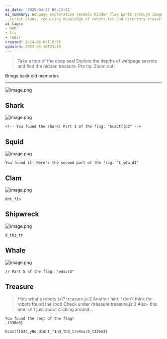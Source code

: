 ```yaml
---
ai_date: '2025-04-27 05:13:11'
ai_summary: Webpage exploration reveals hidden flag parts through image hints and
  script clues, requiring knowledge of robots.txt and directory traversal.
ai_tags:
- web
- lfi
- redir
created: 2024-06-09T15:55
updated: 2024-06-10T23:19
---
```


> Take a tour of the deep sea! Explore the depths of webpage secrets and find the hidden treasure. Pro tip: Zoom out!

Brings back old memories

---

![image.png](https://res.cloudinary.com/kumonochisanaka/image/upload/v1717963655/2024/06/b68dee25263677ed20e862a239836640.png)

## Shark

![image.png](https://res.cloudinary.com/kumonochisanaka/image/upload/v1717964002/2024/06/e21dd6a7d817190c34454c93cb908bfc.png)

```
<!-- You found the shark! Part 1 of the flag: "bcactf{b3" -->
```

## Squid

![image.png](https://res.cloudinary.com/kumonochisanaka/image/upload/v1717963974/2024/06/ff8450b2577ee510fd23142aedfeca34.png)

```
You found it! Here's the second part of the flag: "t_y0u_d1"
```

## Clam

![image.png](https://res.cloudinary.com/kumonochisanaka/image/upload/v1717963896/2024/06/51b2c892fef73a5597e1b318e0d22ce5.png)

```
dnt_f1n
```

## Shipwreck

![image.png](https://res.cloudinary.com/kumonochisanaka/image/upload/v1717963846/2024/06/57fc41940a5c4ead621797b4044173d7.png)

```
d_th3_tr
```

## Whale

![image.png](https://res.cloudinary.com/kumonochisanaka/image/upload/v1717963746/2024/06/92f4e346f8e6003801e9f07e03c26177.png)

```
// Part 5 of the flag: "e4sur3"
```

## Treasure

> Hint: what's robots.txt?
> treasure.js:2 Another hint: I don't think the robots found the root! Check under /treasure
> treasure.js:3 Also- this one isn't just about clicking around...

```
You found the rest of the flag!
_t336e3}
```

```flag
bcactf{b3t_y0u_d1dnt_f1nd_th3_tre4sur3_t336e3}
```